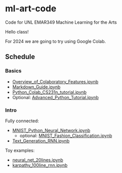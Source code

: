 # ml-art-code
Code for UNL EMAR349 Machine Learning for the Arts

Hello class!

For 2024 we are going to try using Google Colab. 

## Schedule

### Basics
- [Overview_of_Colaboratory_Features.ipynb](https://github.com/roberttwomey/ml-art-code/blob/master/basics/Overview_of_Colaboratory_Features.ipynb)
- [Markdown_Guide.ipynb](https://github.com/roberttwomey/ml-art-code/blob/master/basics/Markdown_Guide.ipynb)
- [Python_Colab_CS231n_tutorial.ipynb](https://github.com/roberttwomey/ml-art-code/blob/master/basics/Python_Colab_CS231n_tutorial.ipynb)
- Optional: [Advanced_Python_Tutorial.ipynb](https://github.com/roberttwomey/ml-art-code/blob/master/basics/Advanced_Python_Tutorial.ipynb)

### Intro
Fully connected:
- [MNIST_Python_Neural_Network.ipynb](https://github.com/roberttwomey/ml-art-code/blob/master/intro/MNIST_Python_Neural_Network.ipynb)
  - optional: [MNIST_Fashion_Classification.ipynb](https://github.com/roberttwomey/ml-art-code/blob/master/intro/MNIST_Fashion_Classification.ipynb)
- [Text_Generation_RNN.ipynb](https://github.com/roberttwomey/ml-art-code/blob/master/intro/Text_Generation_RNN.ipynb)

Toy examples:
- [neural_net_20lines.ipynb](https://github.com/roberttwomey/ml-art-code/blob/master/intro/neural_net_20lines.ipynb)
- [karpathy_100line_rnn.ipynb](https://github.com/roberttwomey/ml-art-code/blob/master/intro/karpathy_100line_rnn.ipynb)


